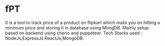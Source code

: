 # fPT
It is a tool to track price of a product on flipkart which mails you on hitting a minimum price and storing it in database using MongDB.
Mainly setup based on backend using cherio and puppeteer.
Tech Stacks used : NodeJs,ExpressJs ReactJs,MongoDB.

